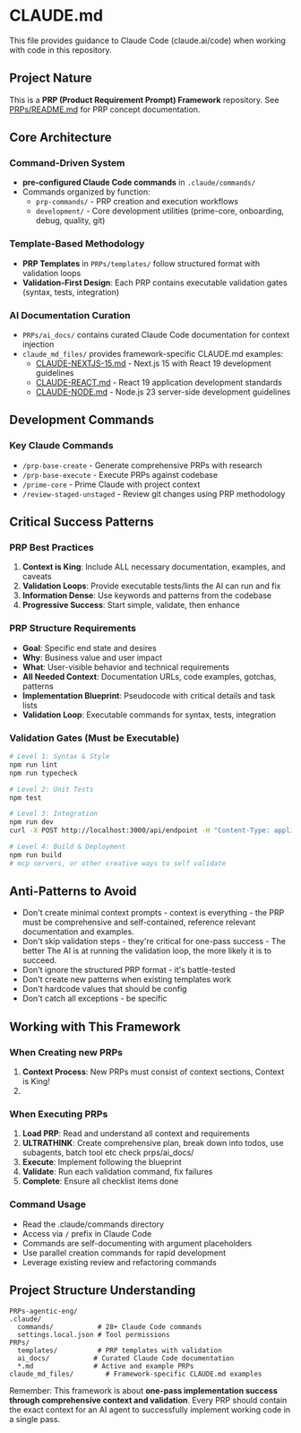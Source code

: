 # CLAUDE.md

This file provides guidance to Claude Code (claude.ai/code) when working with code in this repository.

## Project Nature

This is a **PRP (Product Requirement Prompt) Framework** repository. See [PRPs/README.md](PRPs/README.md) for PRP concept documentation.

## Core Architecture

### Command-Driven System

- **pre-configured Claude Code commands** in `.claude/commands/`
- Commands organized by function:
  - `prp-commands/` - PRP creation and execution workflows
  - `development/` - Core development utilities (prime-core, onboarding, debug, quality, git)

### Template-Based Methodology

- **PRP Templates** in `PRPs/templates/` follow structured format with validation loops
- **Validation-First Design**: Each PRP contains executable validation gates (syntax, tests, integration)

### AI Documentation Curation

- `PRPs/ai_docs/` contains curated Claude Code documentation for context injection
- `claude_md_files/` provides framework-specific CLAUDE.md examples:
  - [CLAUDE-NEXTJS-15.md](claude_md_files/CLAUDE-NEXTJS-15.md) - Next.js 15 with React 19 development guidelines
  - [CLAUDE-REACT.md](claude_md_files/CLAUDE-REACT.md) - React 19 application development standards
  - [CLAUDE-NODE.md](claude_md_files/CLAUDE-NODE.md) - Node.js 23 server-side development guidelines

## Development Commands

### Key Claude Commands

- `/prp-base-create` - Generate comprehensive PRPs with research
- `/prp-base-execute` - Execute PRPs against codebase
- `/prime-core` - Prime Claude with project context
- `/review-staged-unstaged` - Review git changes using PRP methodology

## Critical Success Patterns

### PRP Best Practices

1. **Context is King**: Include ALL necessary documentation, examples, and caveats
2. **Validation Loops**: Provide executable tests/lints the AI can run and fix
3. **Information Dense**: Use keywords and patterns from the codebase
4. **Progressive Success**: Start simple, validate, then enhance

### PRP Structure Requirements

- **Goal**: Specific end state and desires
- **Why**: Business value and user impact
- **What**: User-visible behavior and technical requirements
- **All Needed Context**: Documentation URLs, code examples, gotchas, patterns
- **Implementation Blueprint**: Pseudocode with critical details and task lists
- **Validation Loop**: Executable commands for syntax, tests, integration

### Validation Gates (Must be Executable)

```bash
# Level 1: Syntax & Style
npm run lint
npm run typecheck

# Level 2: Unit Tests
npm test

# Level 3: Integration
npm run dev
curl -X POST http://localhost:3000/api/endpoint -H "Content-Type: application/json" -d '{...}'

# Level 4: Build & Deployment
npm run build
# mcp servers, or other creative ways to self validate
```

## Anti-Patterns to Avoid

- Don't create minimal context prompts - context is everything - the PRP must be comprehensive and self-contained, reference relevant documentation and examples.
- Don't skip validation steps - they're critical for one-pass success - The better The AI is at running the validation loop, the more likely it is to succeed.
- Don't ignore the structured PRP format - it's battle-tested
- Don't create new patterns when existing templates work
- Don't hardcode values that should be config
- Don't catch all exceptions - be specific

## Working with This Framework

### When Creating new PRPs

1. **Context Process**: New PRPs must consist of context sections, Context is King!
2.

### When Executing PRPs

1. **Load PRP**: Read and understand all context and requirements
2. **ULTRATHINK**: Create comprehensive plan, break down into todos, use subagents, batch tool etc check prps/ai_docs/
3. **Execute**: Implement following the blueprint
4. **Validate**: Run each validation command, fix failures
5. **Complete**: Ensure all checklist items done

### Command Usage

- Read the .claude/commands directory
- Access via `/` prefix in Claude Code
- Commands are self-documenting with argument placeholders
- Use parallel creation commands for rapid development
- Leverage existing review and refactoring commands

## Project Structure Understanding

```
PRPs-agentic-eng/
.claude/
  commands/           # 28+ Claude Code commands
  settings.local.json # Tool permissions
PRPs/
  templates/          # PRP templates with validation
  ai_docs/           # Curated Claude Code documentation
  *.md               # Active and example PRPs
claude_md_files/        # Framework-specific CLAUDE.md examples
```

Remember: This framework is about **one-pass implementation success through comprehensive context and validation**. Every PRP should contain the exact context for an AI agent to successfully implement working code in a single pass.
